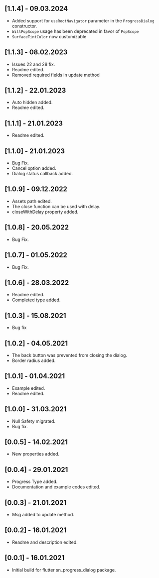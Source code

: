 ## [1.1.4] - 09.03.2024

* Added support for `useRootNavigator` parameter in the `ProgressDialog` constructor.
* `WillPopScope` usage has been deprecated in favor of `PopScope`
* `SurfaceTintColor` now customizable

## [1.1.3] - 08.02.2023

* Issues 22 and 28 fix.
* Readme edited.
* Removed required fields in update method

## [1.1.2] - 22.01.2023

* Auto hidden added.
* Readme edited.

## [1.1.1] - 21.01.2023

* Readme edited.

## [1.1.0] - 21.01.2023

* Bug Fix.
* Cancel option added.
* Dialog status callback added.

## [1.0.9] - 09.12.2022

* Assets path edited.
* The close function can be used with delay.
* closeWithDelay property added.

## [1.0.8] - 20.05.2022

* Bug Fix.

## [1.0.7] - 01.05.2022

* Bug Fix.

## [1.0.6] - 28.03.2022

* Readme edited.
* Completed type added.

## [1.0.3] - 15.08.2021

* Bug fix

## [1.0.2] - 04.05.2021

* The back button was prevented from closing the dialog.
* Border radius added.

## [1.0.1] - 01.04.2021

* Example edited.
* Readme edited.

## [1.0.0] - 31.03.2021

* Null Safety migrated.
* Bug fix.

## [0.0.5] - 14.02.2021

* New properties added.

## [0.0.4] - 29.01.2021

* Progress Type added.
* Documentation and example codes edited.

## [0.0.3] - 21.01.2021

* Msg added to update method.

## [0.0.2] - 16.01.2021

* Readme and description edited.

## [0.0.1] - 16.01.2021

* Initial build for flutter sn_progress_dialog package.
